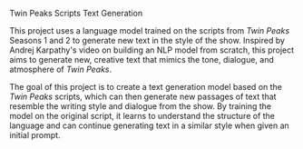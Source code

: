 Twin Peaks Scripts Text Generation

This project uses a language model trained on the scripts from *Twin Peaks* Seasons 1 and 2 to generate new text in the style of the show. Inspired by Andrej Karpathy's video on building an NLP model from scratch, this project aims to generate new, creative text that mimics the tone, dialogue, and atmosphere of *Twin Peaks*.

The goal of this project is to create a text generation model based on the *Twin Peaks* scripts, which can then generate new passages of text that resemble the writing style and dialogue from the show. By training the model on the original script, it learns to understand the structure of the language and can continue generating text in a similar style when given an initial prompt.
